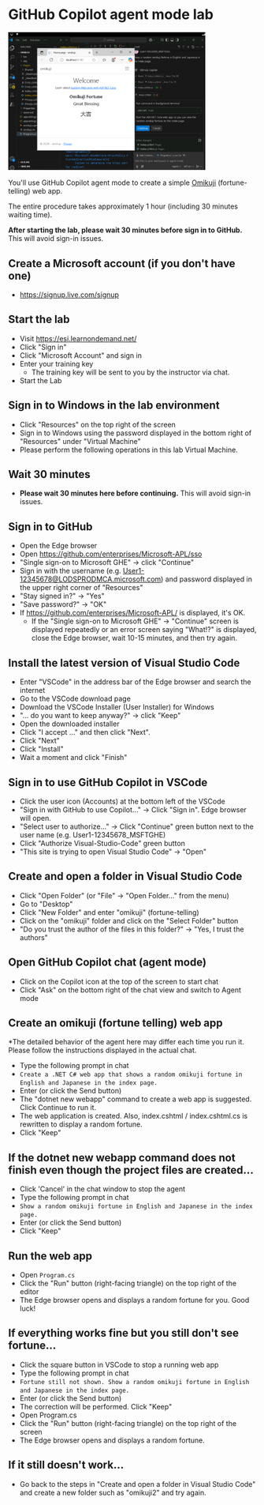 # GitHub Copilot agent mode lab
<img src="screenshot.png" alt="GitHub Copilot agent mode lab" width="400"/>

You'll use GitHub Copilot agent mode to create a simple [Omikuji](https://japan-forward.com/fortune-on-a-paper-strip-where-to-find-english-omikuji-in-tokyo/) (fortune-telling) web app.

The entire procedure takes approximately 1 hour (including 30 minutes waiting time).

**After starting the lab, please wait 30 minutes before sign in to GitHub.** This will avoid sign-in issues.

## Create a Microsoft account (if you don't have one)
  - https://signup.live.com/signup

## Start the lab
  - Visit https://esi.learnondemand.net/
  - Click "Sign in"
  - Click "Microsoft Account" and sign in
  - Enter your training key
    - The training key will be sent to you by the instructor via chat.
  - Start the Lab

## Sign in to Windows in the lab environment
  - Click "Resources" on the top right of the screen
  - Sign in to Windows using the password displayed in the bottom right of "Resources" under "Virtual Machine"
  - Please perform the following operations in this lab Virtual Machine.

## Wait 30 minutes
  - **Please wait 30 minutes here before continuing.** This will avoid sign-in issues.

## Sign in to GitHub
  - Open the Edge browser
  - Open https://github.com/enterprises/Microsoft-APL/sso
  - "Single sign-on to Microsoft GHE" → click "Continue"
  - Sign in with the username (e.g. User1-12345678@LODSPRODMCA.microsoft.com) and password displayed in the upper right corner of "Resources"
  - "Stay signed in?" → "Yes"
  - "Save password?" → "OK"
  - If https://github.com/enterprises/Microsoft-APL/ is displayed, it's OK.
    - If the "Single sign-on to Microsoft GHE" → "Continue" screen is displayed repeatedly or an error screen saying "What!?" is displayed, close the Edge browser, wait 10-15 minutes, and then try again.

## Install the latest version of Visual Studio Code
  - Enter "VSCode" in the address bar of the Edge browser and search the internet
  - Go to the VSCode download page
  - Download the VSCode Installer (User Installer) for Windows
  - "... do you want to keep anyway?" → click "Keep"
  - Open the downloaded installer
  - Click "I accept ..." and then click "Next".
  - Click "Next"
  - Click "Install"
  - Wait a moment and click "Finish"

## Sign in to use GitHub Copilot in VSCode
  - Click the user icon (Accounts) at the bottom left of the VSCode
  - "Sign in with GitHub to use Copilot..." → Click "Sign in". Edge browser will open.
  - "Select user to authorize..." → Click "Continue" green button next to the user name (e.g. User1-12345678_MSFTGHE)
  - Click "Authorize Visual-Studio-Code" green button
  - "This site is trying to open Visual Studio Code" → "Open"

## Create and open a folder in Visual Studio Code
  - Click "Open Folder" (or "File" → "Open Folder..." from the menu)
  - Go to "Desktop"
  - Click "New Folder" and enter "omikuji" (fortune-telling)
  - Click on the "omikuji" folder and click on the "Select Folder" button
  - "Do you trust the author of the files in this folder?" → "Yes, I trust the authors"

## Open GitHub Copilot chat (agent mode)
  - Click on the Copilot icon at the top of the screen to start chat
  - Click "Ask" on the bottom right of the chat view and switch to Agent mode

## Create an omikuji (fortune telling) web app

*The detailed behavior of the agent here may differ each time you run it. Please follow the instructions displayed in the actual chat.
  - Type the following prompt in chat
  - `Create a .NET C# web app that shows a random omikuji fortune in English and Japanese in the index page.`
  - Enter (or click the Send button)
  - The "dotnet new webapp" command to create a web app is suggested. Click Continue to run it.
  - The web application is created. Also, index.cshtml / index.cshtml.cs is rewritten to display a random fortune.
  - Click "Keep"

## If the dotnet new webapp command does not finish even though the project files are created...

  - Click 'Cancel' in the chat window to stop the agent
  - Type the following prompt in chat
  - `Show a random omikuji fortune in English and Japanese in the index page.`
  - Enter (or click the Send button)
  - Click "Keep"

## Run the web app
  - Open `Program.cs`
  - Click the "Run" button (right-facing triangle) on the top right of the editor
  - The Edge browser opens and displays a random fortune for you. Good luck!

## If everything works fine but you still don't see fortune...
  - Click the square button in VSCode to stop a running web app
  - Type the following prompt in chat
  - `Fortune still not shown. Show a random omikuji fortune in English and Japanese in the index page.`
  - Enter (or click the Send button)
  - The correction will be performed. Click "Keep"
  - Open Program.cs
  - Click the "Run" button (right-facing triangle) on the top right of the screen
  - The Edge browser opens and displays a random fortune.

## If it still doesn't work...

  - Go back to the steps in "Create and open a folder in Visual Studio Code" and create a new folder such as "omikuji2" and try again.

